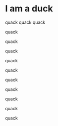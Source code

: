 # I am a duck

quack
quack
quack

quack

quack

quack

quack

quack

quack

quack

quack

quack

quack
